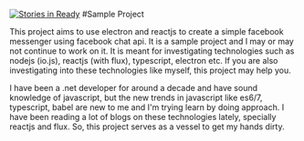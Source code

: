 [![Stories in Ready](https://badge.waffle.io/nripendra/fb-messenger.png?label=ready&title=Ready)](https://waffle.io/nripendra/fb-messenger)
#Sample Project

This project aims to use electron and reactjs to create a simple facebook messenger using facebook chat api.
It is a sample project and I may or may not continue to work on it. It is meant for investigating technologies
such as nodejs (io.js), reactjs (with flux), typescript, electron etc. If you are also investigating into
these technologies like myself, this project may help you.

I have been a .net developer for around a decade and have sound knowledge of javascript, but the new trends in
javascript like es6/7, typescript, babel are new to me and I'm trying learn by doing approach. I have been reading
a lot of blogs on these technologies lately, specially reactjs and flux. So, this project serves as a vessel to get my
hands dirty.
